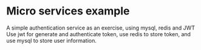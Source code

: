 # Micro services example
A simple authentication service as an exercise, using mysql, redis and JWT
Use jwt for generate and authenticate token, use redis to store token, and use mysql to store user information.